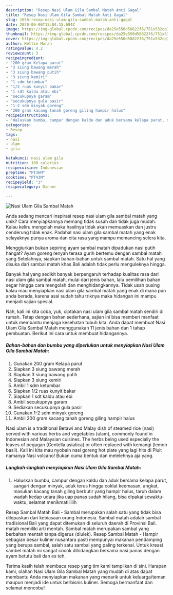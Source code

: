 ```yaml
---
description: "Resep Nasi Ulam Gila Sambal Matah Anti Gagal"
title: "Resep Nasi Ulam Gila Sambal Matah Anti Gagal"
slug: 1658-resep-nasi-ulam-gila-sambal-matah-anti-gagal
date: 2020-06-06T15:04:15.694Z
image: https://img-global.cpcdn.com/recipes/da25e550d58822f6/751x532cq70/nasi-ulam-gila-sambal-matah-foto-resep-utama.jpg
thumbnail: https://img-global.cpcdn.com/recipes/da25e550d58822f6/751x532cq70/nasi-ulam-gila-sambal-matah-foto-resep-utama.jpg
cover: https://img-global.cpcdn.com/recipes/da25e550d58822f6/751x532cq70/nasi-ulam-gila-sambal-matah-foto-resep-utama.jpg
author: Hettie Moran
ratingvalue: 4.2
reviewcount: 3
recipeingredient:
- "200 gram Kelapa parut"
- "3 siung bawang merah"
- "3 siung bawang putih"
- "3 siung kemiri"
- "1 sdm ketumbar"
- "1/2 ruas kunyit bakar"
- "1 sdt kaldu atau ebi"
- "secukupnya garam"
- "secukupnya gula pasir"
- "1-2 sdm minyak goreng"
- "200 gram kacang tanah goreng giling hampir halus"
recipeinstructions:
- "Haluskan bumbu, campur dengan kaldu dan aduk bersama kelapa parut, sangari dengan minyak, aduk terus hingga coklat keemasan, angkat, masukan kacang tanah giling berbutir yang hampir halus, taruh dalam wadah kedap udara jika uap panas sudah hilang, bisa dipakai sewaktu-waktu, selamat menikmatiiiiiih"
categories:
- Resep
tags:
- nasi
- ulam
- gila

katakunci: nasi ulam gila 
nutrition: 108 calories
recipecuisine: Indonesian
preptime: "PT36M"
cooktime: "PT43M"
recipeyield: "3"
recipecategory: Dinner

---
```



![Nasi Ulam Gila Sambal Matah](https://img-global.cpcdn.com/recipes/da25e550d58822f6/751x532cq70/nasi-ulam-gila-sambal-matah-foto-resep-utama.jpg)

Anda sedang mencari inspirasi resep nasi ulam gila sambal matah yang unik? Cara menyiapkannya memang tidak susah dan tidak juga mudah. Kalau keliru mengolah maka hasilnya tidak akan memuaskan dan justru cenderung tidak enak. Padahal nasi ulam gila sambal matah yang enak selayaknya punya aroma dan cita rasa yang mampu memancing selera kita.

Menggiurkan bukan sepiring ayam sambal matah dipadukan nasi putih hangat? Ayam goreng renyah terasa gurih bertemu dengan sambal matah yang Setelahnya, siapkan bahan-bahan untuk sambal matah. Satu hal yang disuka dari sambal matah khas Bali adalah tidak perlu menguleknya hingga.

Banyak hal yang sedikit banyak berpengaruh terhadap kualitas rasa dari nasi ulam gila sambal matah, mulai dari jenis bahan, lalu pemilihan bahan segar hingga cara mengolah dan menghidangkannya. Tidak usah pusing kalau mau menyiapkan nasi ulam gila sambal matah yang enak di mana pun anda berada, karena asal sudah tahu triknya maka hidangan ini mampu menjadi sajian spesial.


Nah, kali ini kita coba, yuk, ciptakan nasi ulam gila sambal matah sendiri di rumah. Tetap dengan bahan sederhana, sajian ini bisa memberi manfaat untuk membantu menjaga kesehatan tubuh kita. Anda dapat membuat Nasi Ulam Gila Sambal Matah menggunakan 11 jenis bahan dan 1 tahap pembuatan. Berikut ini cara untuk membuat hidangannya.

<!--inarticleads1-->

##### Bahan-bahan dan bumbu yang diperlukan untuk menyiapkan Nasi Ulam Gila Sambal Matah:

1. Gunakan 200 gram Kelapa parut
1. Siapkan 3 siung bawang merah
1. Siapkan 3 siung bawang putih
1. Siapkan 3 siung kemiri
1. Ambil 1 sdm ketumbar
1. Siapkan 1/2 ruas kunyit bakar
1. Siapkan 1 sdt kaldu atau ebi
1. Ambil secukupnya garam
1. Sediakan secukupnya gula pasir
1. Gunakan 1-2 sdm minyak goreng
1. Ambil 200 gram kacang tanah goreng giling hampir halus


Nasi ulam is a traditional Betawi and Malay dish of steamed rice (nasi) served with various herbs and vegetables (ulam), commonly found in Indonesian and Malaysian cuisines. The herbs being used especially the leaves of pegagan (Centella asiatica) or often replaced with kemangi (lemon basil). Kali ini kita mau nyobain nasi goreng hot plate yang lagi hits di Pluit namanya Nasi volcano! Bukan cuma bentuk dan melelehnya aja yang. 

<!--inarticleads2-->

##### Langkah-langkah menyiapkan Nasi Ulam Gila Sambal Matah:

1. Haluskan bumbu, campur dengan kaldu dan aduk bersama kelapa parut, sangari dengan minyak, aduk terus hingga coklat keemasan, angkat, masukan kacang tanah giling berbutir yang hampir halus, taruh dalam wadah kedap udara jika uap panas sudah hilang, bisa dipakai sewaktu-waktu, selamat menikmatiiiiiih


Resep Sambal Matah Bali - Sambal merupakan salah satu yang tidak bisa dilepaskan dari kebiasaan orang Indonesia. Sambal matah adalah sambal tradisional Bali yang dapat ditemukan di seluruh daerah di Provinsi Bali. matah memiliki arti mentah. Sambal matah merupakan sambal yang berbahan mentah tanpa digerus (diulek). Resep Sambal Matah - Hampir sebagian besar kuliner nusantara pasti mempunyai makanan pendamping yang berupa sambal, salah satu sambal yang paling terkenal. Untuk kreasi sambel matah ini sangat cocok dihidangkan bersama nasi panas dengan ayam betutu bali dan es teh. 

Terima kasih telah membaca resep yang tim kami tampilkan di sini. Harapan kami, olahan Nasi Ulam Gila Sambal Matah yang mudah di atas dapat membantu Anda menyiapkan makanan yang menarik untuk keluarga/teman maupun menjadi ide untuk berbisnis kuliner. Semoga bermanfaat dan selamat mencoba!

